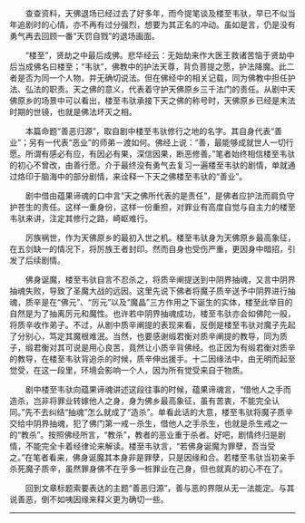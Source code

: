 <!--
  =====<< 卍 · Copyright · 卍 >>=====
  FileName: 004.md
  Directory: Puppetry
  Author: Lokavit
  Birthtime: 2016/10/30 23:17:04
  -----
  Mtime: 2023/5/14 23:51:33
  WordCount: 0
  -----
  Copyright © 1911 - 2023 Lokavit
      卍 · 小僧過境　衆生甦醒 · 卍
  =====<< 卍 · Description · 卍 >>=====

-->

　　查查资料，天佛退场已经过去了好多年，而今提笔谈及楼至韦驮，早已不似当年追剧时的心情，亦不再有过分强烈，想要为其正名的冲动。虽如是言，仍是没有勇气再去回顾一番“天罚自戮”的退场画面。

　　“楼至”，贤劫之中最后成佛。悲华经云：无始劫来作大医王救诸苦恼于贤劫中后当成佛名曰楼至；“韦驮”，佛教中的护法天尊，背负菩提之愿，护法降魔。此二者是否为同一个人物，并无确切说法。但在佛经中的相关记载，同为佛教中担任护法、弘法的职责。天之佛的意义，代表着守护天佛原乡三千法门的责任。从剧中天佛原乡的场景中可以看出，楼至韦驮承接下天之佛的称号时，天佛原乡已经是末法时期的世镜，也就是佛法坏灭之相。

　　本篇命题“善恶归源”，取自剧中楼至韦驮修行之地的名字。其自身代表“善业”；另有一代表“恶业”的师弟－渡如何。佛经上说：“善，最能够成就世人一切行愿。所谓有感必有应，有因必有果，深信因果，断恶修善。”笔者始终相信楼至韦驮的初心不曾改，由善行愿。介于最终没有勇气去复习一遍楼至韦驮的剧情，单就通过烙印于脑海中的部分剧情，来诠释一下天之佛楼至韦驮的“善业”。

　　剧中借由蕴果谛魂的口中言“天之佛所代表的是责任”，是佛者应护法而肩负守护苍生的责任。这样一重身份，这样一份重担，对罪业有高度自觉与自主力的楼至韦驮来讲，注定其修行之路，崎岖难行。

　　厉族祸世，作为天佛原乡的最初入世之机。楼至韦驮身为天佛原乡最高象征，在五剑缺一的情况下，将厉族王者封印。然而自身也受伤严重，更因身中暗招，引发了后续剧情。

　　佛身诞魔，楼至韦驮自言不忍杀之，将质辛阐提送到中阴界抽魂，又言中阴界抽魂失败，导致了圣魔大战的远因。这里先说下佛者将魔子质辛送予中阴界进行抽魂，质辛是在“佛元”、“厉元”以及“魔晶”三方作用之下诞生的实体，楼至此举目的自然是为了抽离厉元和魔性。也许若中阴界抽魂成功，楼至韦驮亦会如佛陀一般，将质辛收作弟子。不过，从剧中质辛阐提的表现来看，反倒是楼至韦驮对魔子先起了分别心，笃定其魔根难泯。当然，也要感谢缎君衡对质辛阐提的教导，同为质子，缎君衡对其可说是用心良苦，竟然让小质辛背佛经。也正因为有缎君衡对质辛的教导，在楼至韦驮背追杀的时候，质辛伸出援手。十二因缘法中，由无明而起至觉受，在这一段里，环境会影响一个人，因为所有觉受来自于物质。

　　剧中楼至韦驮向蕴果谛魂讲述这段往事的时候，蕴果谛魂言，“借他人之手而造杀，岂非将罪业转嫁他人之身，身为佛乡最高象征，虽有苦衷，不能完全认同。”先不去纠结“抽魂”怎么就成了“造杀”。单看此话的大意，楼至韦驮将魔子质辛交给中阴界抽魂，犯了佛门第一戒－杀生，借他人之手杀生，也就是杀生戒之一的“教杀”。按照佛经所言，“教杀”，教者的恶业重于杀者。好吧，剧情终归是剧情，不能完全卡着经律论来解读。楼至韦驮言，“若佛身诞魔为罪孽，吾当受之。”在笔者看来，佛身诞魔其本身非是罪孽，只是因缘和合。若楼至韦驮当初亲手杀死魔子质辛，虽然罪身佛不在乎多一桩罪业在己身，但也就真的初心不在了。

　　回到文章标题索要表达的主题“善恶归源”，善与恶的界限从无一法能定。与其说善恶，倒不如咦因缘来释义更为确切一些。

---
